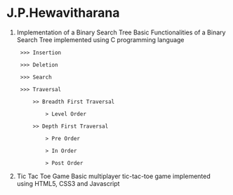 # J.P.Hewavitharana
1) Implementation of a Binary Search Tree
	Basic Functionalities of a Binary Search Tree implemented using C programming language
	
		>>> Insertion
		
		>>> Deletion
		
		>>> Search
		
		>>> Traversal
		
			>> Breadth First Traversal
			
				> Level Order
				
			>> Depth First Traversal
			
				> Pre Order
				
				> In Order
				
				> Post Order
				

2) Tic Tac Toe Game
	Basic multiplayer tic-tac-toe game implemented using HTML5, CSS3 and Javascript
